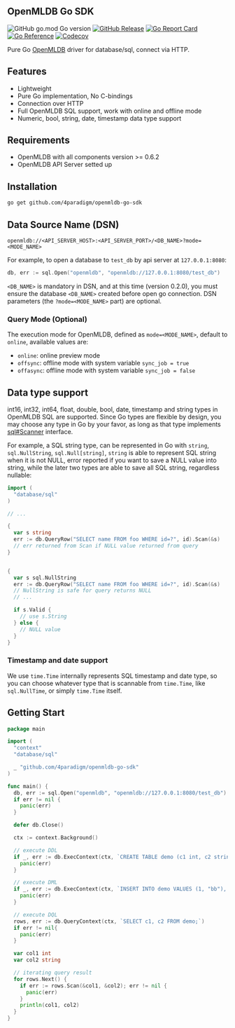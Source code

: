 OpenMLDB Go SDK
------

![GitHub go.mod Go version](https://img.shields.io/github/go-mod/go-version/4paradigm/openmldb-go-sdk)
[![GitHub Release](https://img.shields.io/github/v/release/4paradigm/openmldb-go-sdk)](https://github.com/4paradigm/openmldb-go-sdk/releases)
[![Go Report Card](https://goreportcard.com/badge/github.com/4paradigm/openmldb-go-sdk)](https://goreportcard.com/report/github.com/4paradigm/openmldb-go-sdk)
[![Go Reference](https://pkg.go.dev/badge/github.com/4paradigm/openmldb-go-sdk.svg)](https://pkg.go.dev/github.com/4paradigm/openmldb-go-sdk)
[![Codecov](https://img.shields.io/codecov/c/github/4paradigm/openmldb-go-sdk)](https://codecov.io/gh/4paradigm/openmldb-go-sdk)

Pure Go [OpenMLDB](https://github.com/4paradigm/OpenMLDB) driver for database/sql, connect via HTTP.

## Features

- Lightweight
- Pure Go implementation, No C-bindings
- Connection over HTTP
- Full OpenMLDB SQL support, work with online and offline mode
- Numeric, bool, string, date, timestamp data type support

## Requirements

- OpenMLDB with all components version >= 0.6.2
- OpenMLDB API Server setted up

## Installation

```sh
go get github.com/4paradigm/openmldb-go-sdk
```

## Data Source Name (DSN)

```
openmldb://<API_SERVER_HOST>:<API_SERVER_PORT>/<DB_NAME>?mode=<MODE_NAME>
```

For example, to open a database to `test_db` by api server at `127.0.0.1:8080`:
```go
db, err := sql.Open("openmldb", "openmldb://127.0.0.1:8080/test_db")
```

`<DB_NAME>` is mandatory in DSN, and at this time (version 0.2.0), you must ensure the database `<DB_NAME>` created before open go connection.
DSN parameters (the `?mode=<MODE_NAME>` part) are optional.


### Query Mode (Optional)

The execution mode for OpenMLDB, defined as `mode=<MODE_NAME>`, default to `online`, available values are:
- `online`: online preview mode
- `offsync`: offline mode with system variable `sync_job = true`
- `offasync`: offline mode with system variable `sync_job = false`


## Data type support

int16, int32, int64, float, double, bool, date, timestamp and string types in OpenMLDB SQL are supported.
Since Go types are flexible by design, you may choose any type in Go by your favor, as long as that type implements
[sql#Scanner](https://pkg.go.dev/database/sql#Scanner) interface.

For example, a SQL string type, can be represented in Go with `string`, `sql.NullString`, `sql.Null[string]`, `string` is able
to represent SQL string when it is not NULL, error reported if you want to save a NULL value into string, while the later two types
are able to save all SQL string, regardless nullable:

```go
import (
  "database/sql"
)

// ...

{
  var s string
  err := db.QueryRow("SELECT name FROM foo WHERE id=?", id).Scan(&s)
  // err returned from Scan if NULL value returned from query
}


{
  var s sql.NullString
  err := db.QueryRow("SELECT name FROM foo WHERE id=?", id).Scan(&s)
  // NullString is safe for query returns NULL
  // ...

  if s.Valid {
    // use s.String
  } else {
    // NULL value
  }
}
```

### Timestamp and date support

We use `time.Time` internally represents SQL timestamp and date type, so you can choose whatever type that is
scannable from `time.Time`, like `sql.NullTime`, or simply `time.Time` itself.


## Getting Start

```go
package main

import (
  "context"
  "database/sql"

  _ "github.com/4paradigm/openmldb-go-sdk"
)

func main() {
  db, err := sql.Open("openmldb", "openmldb://127.0.0.1:8080/test_db")
  if err != nil {
    panic(err)
  }

  defer db.Close()

  ctx := context.Background()

  // execute DDL
  if _, err := db.ExecContext(ctx, `CREATE TABLE demo (c1 int, c2 string);`); err != nil {
    panic(err)
  }

  // execute DML
  if _, err := db.ExecContext(ctx, `INSERT INTO demo VALUES (1, "bb"), (2, "bb");`); err != nil {
    panic(err)
  }

  // execute DQL
  rows, err := db.QueryContext(ctx, `SELECT c1, c2 FROM demo;`)
  if err != nil{
    panic(err)
  }

  var col1 int
  var col2 string

  // iterating query result
  for rows.Next() {
    if err := rows.Scan(&col1, &col2); err != nil {
      panic(err)
    }
    println(col1, col2)
  }
}
```
